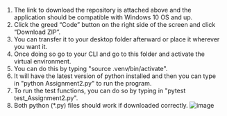 1.	The link to download the repository is attached above and the application should be compatible with Windows 10 OS and up. 
2.	Click the greed “Code” button on the right side of the screen and click “Download ZIP”. 
3.	You can transfer it to your desktop folder afterward or place it wherever you want it.
4.	 Once doing so go to your CLI and go to this folder and activate the virtual environment. 
5.	You can do this by typing "source .venv/bin/activate". 
6.	It will have the latest version of python installed and then you can type in "python Assignment2.py" to run the program.
7.	 To run the test functions, you can do so by typing in "pytest test_Assignment2.py". 
8.	Both python (*.py) files should work if downloaded correctly. 
![image](https://user-images.githubusercontent.com/109039764/226496575-51b58690-179b-41e1-be1d-2e6bad7d7224.png)
